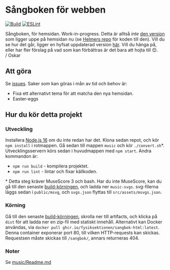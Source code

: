 # Sångboken för webben
[![Build](https://github.com/Fysiksektionen/sangbok-html/actions/workflows/build-vue.yml/badge.svg?branch=main)](https://github.com/Fysiksektionen/sangbok-html/actions/workflows/build-vue.yml) [![ESLint](https://github.com/Fysiksektionen/sangbok-html/actions/workflows/lint.yml/badge.svg?branch=main)](https://github.com/Fysiksektionen/sangbok-html/actions/workflows/lint.yml)

Sångboken, för hemsidan. Work-in-progress. Detta är alltså _inte_ [den version](https://f.kth.se/sangbok/) som ligger uppe på hemsidan nu (se [Helmers repo](https://github.com/HelmerNylen/sangbok-f) för koden till den). Vill du se hur det går, ligger en hyfsat uppdaterad version [här](https://f-sangbok-3cf6d8.netlify.app). Vill du hänga på, eller har fler förslag på vad som kan förbättras är det bara att hojta till 😊.  
/ Oskar

## Att göra
Se [issues](https://github.com/Fysiksektionen/sangbok-html/issues). Saker som kan göras i mån av tid och behov är:
* Fixa ett alternativt tema för att matcha den nya hemsidan.
* Easter-eggs

## Hur du kör detta projekt
### Utveckling
Installera [Node.js 16](https://nodejs.org) om du inte redan har det. Klona sedan repot, och kör `npm install` i rotmappen. Gå sedan till mappen `music` och kör `./convert.sh`*. Utvecklingsservern körs sedan i huvudmappen med `npm start`. Andra kommandon är:
* `npm run build` - kompilera projektet.
* `npm run lint` - lintar och fixar källkoden.

\* Detta steg kräver MuseScore 3 och bash. Har du inte MuseScore, kan du gå till den senaste [build-körningen](https://github.com/Fysiksektionen/sangbok-html/actions/workflows/build-vue.yml), och ladda ner `music-svgs`. svg-filerna läggs sedan i `public/msvg`, och `svgs.json` flyttas till `src/assets/msvgs.json`.

### Körning
Gå till den senaste [build-körningen](https://github.com/Fysiksektionen/sangbok-html/actions/workflows/build-vue.yml), skrolla ner till artifacts, och klicka på `dist` för att ladda ner en zip-fil med statiskt innehåll. Alternativt kan Docker användas, via `docker pull ghcr.io/fysiksektionen/sangbok-html:latest`. Denna container exponerar port 80, till vilken HTTP-requests kan skickas. Requestsen måste skickas till `/sangbok/`, annars returneras 404.
<!-- See [Configuration Reference](https://cli.vuejs.org/config/). -->

### Noter
Se [music/Readme.md](music/Readme.md)